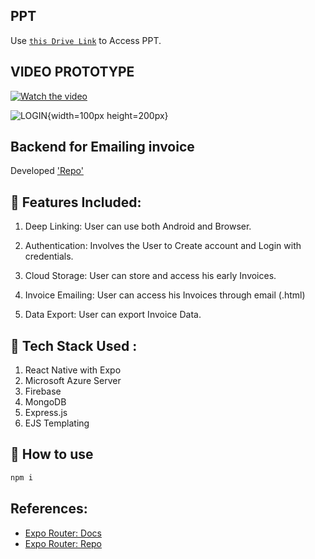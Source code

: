 


## PPT  
Use [`this Drive Link`](https://drive.google.com/file/d/1zKkSb_6k838HNg-Fdw2KbmkQokPiGiVu/view?usp=sharing) to Access  PPT.

## VIDEO PROTOTYPE
[![Watch the video](https://github.com/JatSh1804/Invoice-SIH/blob/main/components/login.png?raw=true)](https://youtu.be/vt5fpE0bzSY)

![LOGIN ](https://github.com/JatSh1804/Invoice-SIH/blob/main/components/invoice_logo.png?raw=true){width=100px height=200px}


## Backend for Emailing invoice
Developed ['Repo'](https://github.com/rahul-singh01/invoice_generator_backend_SIH) 



## 📝 Features Included:
1. Deep Linking: User can use both Android and Browser.

2. Authentication: Involves the User to Create account and Login with credentials.

3. Cloud Storage:  User can store and access his early Invoices.

4. Invoice Emailing: User can access his Invoices through email (.html)

5. Data Export: User can export Invoice Data.


## 📝 Tech Stack Used :
1. React Native with Expo
2. Microsoft Azure Server 
3. Firebase
4. MongoDB
5. Express.js
6. EJS Templating

## 🚀 How to use
```sh
npm i 
```



## References:

- [Expo Router: Docs](https://expo.github.io/router)
- [Expo Router: Repo](https://github.com/expo/router)
